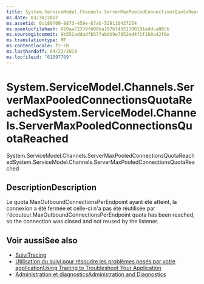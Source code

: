 ```yaml
---
title: System.ServiceModel.Channels.ServerMaxPooledConnectionsQuotaReached
ms.date: 03/30/2017
ms.assetid: 0c189f09-887d-459e-b7ab-529110437254
ms.openlocfilehash: 620aa72339f600ba197b34b51300191addca08cb
ms.sourcegitcommit: 9b552addadfb57fab0b9e7852ed4f1f1b8a42f8e
ms.translationtype: MT
ms.contentlocale: fr-FR
ms.lasthandoff: 04/23/2019
ms.locfileid: "61997709"
---
```

# <a name="systemservicemodelchannelsservermaxpooledconnectionsquotareached"></a><span data-ttu-id="e5cfd-102">System.ServiceModel.Channels.ServerMaxPooledConnectionsQuotaReached</span><span class="sxs-lookup"><span data-stu-id="e5cfd-102">System.ServiceModel.Channels.ServerMaxPooledConnectionsQuotaReached</span></span>
<span data-ttu-id="e5cfd-103">System.ServiceModel.Channels.ServerMaxPooledConnectionsQuotaReached</span><span class="sxs-lookup"><span data-stu-id="e5cfd-103">System.ServiceModel.Channels.ServerMaxPooledConnectionsQuotaReached</span></span>  
  
## <a name="description"></a><span data-ttu-id="e5cfd-104">Description</span><span class="sxs-lookup"><span data-stu-id="e5cfd-104">Description</span></span>  
 <span data-ttu-id="e5cfd-105">Le quota MaxOutboundConnectionsPerEndpoint ayant été atteint, la connexion a été fermée et celle-ci n'a pas été réutilisée par l'écouteur.</span><span class="sxs-lookup"><span data-stu-id="e5cfd-105">MaxOutboundConnectionsPerEndpoint quota has been reached, so the connection was closed and not reused by the listener.</span></span>  
  
## <a name="see-also"></a><span data-ttu-id="e5cfd-106">Voir aussi</span><span class="sxs-lookup"><span data-stu-id="e5cfd-106">See also</span></span>

- [<span data-ttu-id="e5cfd-107">Suivi</span><span class="sxs-lookup"><span data-stu-id="e5cfd-107">Tracing</span></span>](../../../../../docs/framework/wcf/diagnostics/tracing/index.md)
- [<span data-ttu-id="e5cfd-108">Utilisation du suivi pour résoudre les problèmes posés par votre application</span><span class="sxs-lookup"><span data-stu-id="e5cfd-108">Using Tracing to Troubleshoot Your Application</span></span>](../../../../../docs/framework/wcf/diagnostics/tracing/using-tracing-to-troubleshoot-your-application.md)
- [<span data-ttu-id="e5cfd-109">Administration et diagnostics</span><span class="sxs-lookup"><span data-stu-id="e5cfd-109">Administration and Diagnostics</span></span>](../../../../../docs/framework/wcf/diagnostics/index.md)
